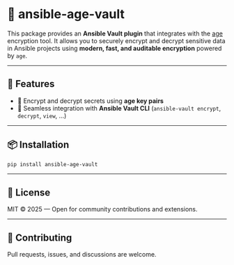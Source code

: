 # 🔐 ansible-age-vault

This package provides an **Ansible Vault plugin** that integrates with the [age](https://github.com/FiloSottile/age) encryption tool.
It allows you to securely encrypt and decrypt sensitive data in Ansible projects using **modern, fast, and auditable encryption** powered by `age`.

---

## 🚀 Features

- 🔑 Encrypt and decrypt secrets using **age key pairs**
- 🧩 Seamless integration with **Ansible Vault CLI** (`ansible-vault encrypt`, `decrypt`, `view`, …)

---

## 📦 Installation

```bash
pip install ansible-age-vault
```

---

## 📄 License

MIT © 2025 — Open for community contributions and extensions.

---

## 💬 Contributing

Pull requests, issues, and discussions are welcome.

